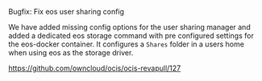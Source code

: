 Bugfix: Fix eos user sharing config

We have added missing config options for the user sharing manager and added a dedicated eos storage command with pre configured settings for the eos-docker container. It configures a `Shares` folder in a users home when using eos as the storage driver.

<https://github.com/owncloud/ocis/ocis-revapull/127>
